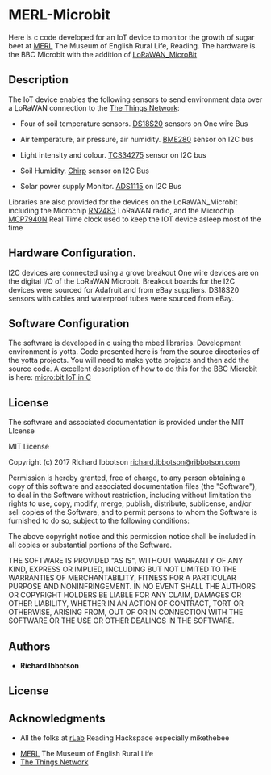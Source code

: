 # MERL-Microbit
Here is c code developed for an IoT device to monitor the growth of sugar beet at [MERL](https://www.reading.ac.uk/TheMERL/) The Museum of English Rural Life, Reading. The hardware is the BBC Microbit with the addition of [LoRaWAN_MicroBit](https://github.com/ribbotson/LoRaWAN_MicroBit)

## Description
The IoT device enables the following sensors to send environment data over a LoRaWAN connection to the [The Things Network](https://www.thethingsnetwork.org/):

* Four of soil temperature sensors. [DS18S20](https://datasheets.maximintegrated.com/en/ds/DS18S20.pdf) sensors on One wire Bus

+ Air temperature, air pressure, air humidity. [BME280](https://ae-bst.resource.bosch.com/media/_tech/media/datasheets/BST-BME280_DS001-11.pdf) sensor on I2C bus

+ Light intensity and colour. [TCS34275](https://cdn-shop.adafruit.com/datasheets/TCS34725.pdf) sensor on I2C bus

+ Soil Humidity. [Chirp](https://www.tindie.com/products/miceuz/i2c-soil-moisture-sensor/) sensor on I2C Bus

+ Solar power supply Monitor. [ADS1115]( http://www.ti.com/lit/ds/symlink/ads1115.pdf) on I2C Bus

Libraries are also provided for the devices on the LoRaWAN_Microbit including the Microchip [RN2483]( http://ww1.microchip.com/downloads/en/DeviceDoc/50002346C.pdf) LoRaWAN radio, and the Microchip [MCP7940N](http://ww1.microchip.com/downloads/en/DeviceDoc/20005010F.pdf) Real Time clock used to keep the IOT device asleep most of the time

## Hardware Configuration.
I2C devices are connected using a grove breakout
One wire devices are on the digital I/O of the LoRaWAN Microbit. Breakout boards for the I2C devices were sourced for Adafruit and from eBay suppliers. DS18S20 sensors with cables and waterproof tubes were sourced from eBay.

## Software Configuration
The software is developed in c using the mbed libraries. Development environment is yotta.
Code presented here is from the source directories of the yotta projects. You will need to make yotta projects and then add the source code. A excellent description of how to do this for the BBC Microbit is here: [micro:bit IoT in C](http://www.iot-programmer.com/index.php/books/27-micro-bit-iot-in-c/chapters-micro-bit-iot-in-c/44-offline-c-c-development-with-the-micro-bit)

## License

The software and associated documentation is provided under the MIT LIcense


MIT License

Copyright (c) 2017 Richard Ibbotson
richard.ibbotson@ribbotson.com

Permission is hereby granted, free of charge, to any person obtaining a copy
of this software and associated documentation files (the "Software"), to deal
in the Software without restriction, including without limitation the rights
to use, copy, modify, merge, publish, distribute, sublicense, and/or sell
copies of the Software, and to permit persons to whom the Software is
furnished to do so, subject to the following conditions:

The above copyright notice and this permission notice shall be included in all
copies or substantial portions of the Software.

THE SOFTWARE IS PROVIDED "AS IS", WITHOUT WARRANTY OF ANY KIND, EXPRESS OR
IMPLIED, INCLUDING BUT NOT LIMITED TO THE WARRANTIES OF MERCHANTABILITY,
FITNESS FOR A PARTICULAR PURPOSE AND NONINFRINGEMENT. IN NO EVENT SHALL THE
AUTHORS OR COPYRIGHT HOLDERS BE LIABLE FOR ANY CLAIM, DAMAGES OR OTHER
LIABILITY, WHETHER IN AN ACTION OF CONTRACT, TORT OR OTHERWISE, ARISING FROM,
OUT OF OR IN CONNECTION WITH THE SOFTWARE OR THE USE OR OTHER DEALINGS IN THE
SOFTWARE.


## Authors

* **Richard Ibbotson**  



## License



## Acknowledgments

* All the folks at [rLab](http://www.rlab.org.uk) Reading Hackspace especially mikethebee
+ [MERL](https://www.reading.ac.uk/TheMERL/) The Museum of English Rural Life
+ [The Things Network](https://www.thethingsnetwork.org/)


